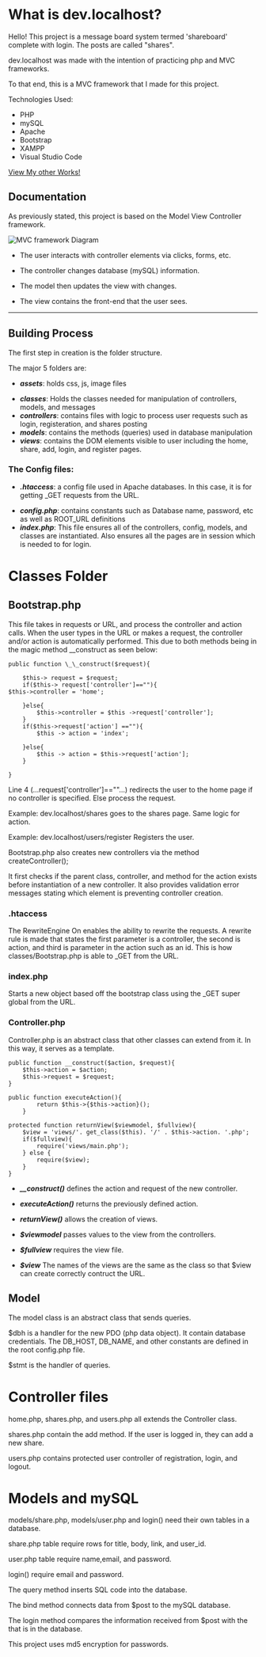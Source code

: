 # What is dev.localhost?

Hello!
This project is a message board system termed 'shareboard' complete with login. The posts are called "shares".

dev.localhost was made with the intention of practicing php and MVC frameworks.

To that end, this is a MVC framework that I made for this project.

Technologies Used:

- PHP
- mySQL
- Apache
- Bootstrap
- XAMPP
- Visual Studio Code

[View My other Works!](https://www.helloleelacey.com)

## Documentation

As previously stated, this project is based on the Model View Controller framework.

![MVC framework Diagram](/assets/images/MVC-Process.svg)

- The user interacts with controller elements via clicks, forms, etc.

- The controller changes database (mySQL) information.

- The model then updates the view with changes.

- The view contains the front-end that the user sees.

---

## Building Process

The first step in creation is the folder structure.

The major 5 folders are:

- **_assets_**: holds css, js, image files

* **_classes_**: Holds the classes needed for manipulation of controllers, models, and messages
* **_controllers_**: contains files with logic to process user requests such as login, registeration, and shares posting
* **_models_**: contains the methods (queries) used in database manipulation
* **_views_**: contains the DOM elements visible to user including the home, share, add, login, and register pages.

### The Config files:

- **_.htaccess_**: a config file used in Apache databases. In this case, it is for getting \_GET requests from the URL.

* **_config.php_**: contains constants such as Database name, password, etc as well as ROOT_URL definitions
* **_index.php_**: This file ensures all of the controllers, config, models, and classes are instantiated. Also ensures all the pages are in session which is needed to for login.

# Classes Folder

## Bootstrap.php

This file takes in requests or URL, and process the controller and action calls. When the user types in the URL or makes a request, the controller and/or action is automatically performed. This due to both methods being in the magic method \_\_construct as seen below:

    public function \_\_construct($request){

        $this-> request = $request;
        if($this-> request['controller']==""){
    $this->controller = 'home';

        }else{
            $this->controller = $this ->request['controller'];
        }
        if($this->request['action'] ==""){
            $this -> action = 'index';

        }else{
            $this -> action = $this->request['action'];
        }

    }

Line 4 (...request['controller']==""...) redirects the user to the home page if no controller is specified. Else process the request.

Example: dev.localhost/shares goes to the shares page. Same logic for action.

Example: dev.localhost/users/register Registers the user.

Bootstrap.php also creates new controllers via the method createController();

It first checks if the parent class, controller, and method for the action exists before instantiation of a new controller. It also provides validation error messages stating which element is preventing controller creation.

### .htaccess

The RewriteEngine On enables the ability to rewrite the requests. A rewrite rule is made that states the first parameter is a controller, the second is action, and third is parameter in the action such as an id. This is how classes/Bootstrap.php is able to \_GET from the URL.

### index.php

Starts a new object based off the bootstrap class using the \_GET super global from the URL.

### Controller.php

Controller.php is an abstract class that other classes can extend from it. In this way, it serves as a template.

    public function __construct($action, $request){
    	$this->action = $action;
    	$this->request = $request;
    }

    public function executeAction(){
    	    return $this->{$this->action}();
        }

    protected function returnView($viewmodel, $fullview){
        $view = 'views/'. get_class($this). '/' . $this->action. '.php';
        if($fullview){
    	    require('views/main.php');
        } else {
    	    require($view);
        }
    }

- **_\_\_construct()_** defines the action and request of the new controller.

- **_executeAction()_** returns the previously defined action.

- **_returnView()_** allows the creation of views.

- **_$viewmodel_** passes values to the view from the controllers.

- **_$fullview_** requires the view file.

- **_$view_** The names of the views are the same as the class so that $view can create correctly contruct the URL.

## Model

The model class is an abstract class that sends queries.

$dbh is a handler for the new PDO (php data object). It contain database credentials. The DB_HOST, DB_NAME, and other constants are defined in the root config.php file.

$stmt is the handler of queries.

# Controller files

home.php, shares.php, and users.php all extends the Controller class.

shares.php contain the add method. If the user is logged in, they can add a new share.

users.php contains protected user controller of registration, login, and logout.

# Models and mySQL

models/share.php, models/user.php and login() need their own tables in a database.

share.php table require rows for title, body, link, and user_id.

user.php table require name,email, and password.

login() require email and password.

The query method inserts SQL code into the database.

The bind method connects data from $post to the mySQL database.

The login method compares the information received from $post with the that is in the database.

This project uses md5 encryption for passwords.

